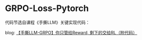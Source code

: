 # GRPO-Loss-Pytorch

代码节选自课程《手撕LLM》关键实现代码：

blog: [【手撕LLM-GRPO】你只管给Reward, 剩下的交给RL（附代码）](https://zhuanlan.zhihu.com/p/20812786520)

